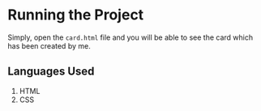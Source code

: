 # Running the Project

Simply, open the `card.html` file and you will be able to see the card which has been created by me.

## Languages Used

1. HTML
2. CSS

